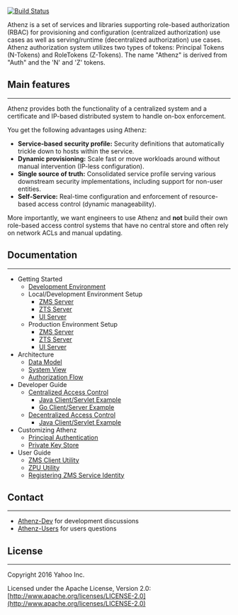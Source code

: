 <!-- ![logo](images/athenz.png) -->

[![Build Status](https://travis-ci.org/yahoo/athenz.svg?branch=master)](https://travis-ci.org/yahoo/athenz)

Athenz is a set of services and libraries supporting role-based
authorization (RBAC) for provisioning and configuration (centralized
authorization) use cases as well as serving/runtime (decentralized
authorization) use cases. Athenz authorization system utilizes two
types of tokens: Principal Tokens (N-Tokens) and RoleTokens (Z-Tokens).
The name "Athenz" is derived from "Auth" and the 'N' and 'Z' tokens.

## Main features
----------------

Athenz provides both the functionality of a centralized system
and a certificate and IP-based distributed system to handle
on-box enforcement.

You get the following advantages using Athenz:

-   **Service-based security profile:** Security definitions that
    automatically trickle down to hosts within the service.
-   **Dynamic provisioning:** Scale fast or move workloads around
    without manual intervention (IP-less configuration).
-   **Single source of truth:** Consolidated service profile serving
    various downstream security implementations, including support for
    non-user entities.
-   **Self-Service:** Real-time configuration and enforcement of
    resource-based access control (dynamic manageability).

More importantly, we want engineers to use Athenz and **not** build
their own role-based access control systems that have no central store
and often rely on network ACLs and manual updating.

## Documentation
----------------

* Getting Started
    * [Development Environment](docs/dev_environment.md)
    * Local/Development Environment Setup
        * [ZMS Server](docs/setup_zms.md)
        * [ZTS Server](docs/setup_zts.md)
        * [UI Server](docs/setup_ui.md)
    * Production Environment Setup
        * [ZMS Server](docs/setup_zms_prod.md)
        * [ZTS Server](docs/setup_zts_prod.md)
        * [UI Server](docs/setup_ui_prod.md)
* Architecture
    * [Data Model](docs/data_model.md)
    * [System View](docs/system_view.md)
    * [Authorization Flow](docs/auth_flow.md)
* Developer Guide
    * [Centralized Access Control](docs/dev_centralized_access.md)
        * [Java Client/Servlet Example](docs/example_java_centralized_access.md)
        * [Go Client/Server Example](docs/example_go_centralized_access.md)
    * [Decentralized Access Control](docs/dev_decentralized_access.md)
        * [Java Client/Servlet Example](docs/example_java_decentralized_access.md)
* Customizing Athenz
    * [Principal Authentication](docs/principal_authentication.md)
    * [Private Key Store](docs/private_key_store.md)
* User Guide
    * [ZMS Client Utility](docs/zms_client.md)
    * [ZPU Utility](docs/setup_zpu.md)
    * [Registering ZMS Service Identity](docs/reg_service_guide.md)

## Contact
----------

* [Athenz-Dev](https://groups.google.com/d/forum/athenz-dev) for
  development discussions
* [Athenz-Users](https://groups.google.com/d/forum/athenz-users) for
  users questions

## License
----------

Copyright 2016 Yahoo Inc.

Licensed under the Apache License, Version 2.0: [http://www.apache.org/licenses/LICENSE-2.0](http://www.apache.org/licenses/LICENSE-2.0)
